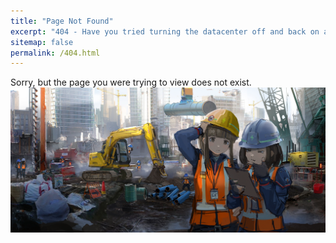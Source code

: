 ```yaml
---
title: "Page Not Found"
excerpt: "404 - Have you tried turning the datacenter off and back on again?"
sitemap: false
permalink: /404.html
---
```


Sorry, but the page you were trying to view does not exist. 
![alt](/images/404.jpg)

<script type="text/javascript">
  var GOOG_FIXURL_LANG = 'en';
  var GOOG_FIXURL_SITE = '{{ site.url }}'
</script>
<script type="text/javascript"
  src="//linkhelp.clients.google.com/tbproxy/lh/wm/fixurl.js">
</script>
